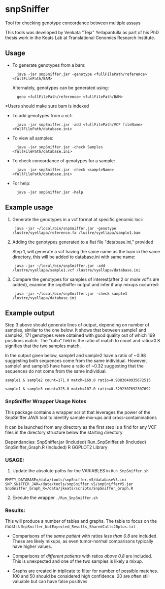 # snpSniffer

Tool for checking genotype concordance between multiple assays

This tools was developed by Venkata "Teja" Yellapantulla as part of his PhD thesis work in the Keats Lab at Translational Genomics Research Institute.


## Usage

- To generate genotypes from a bam:

		java -jar snpSniffer.jar -genotype <fullFilePath/reference> <fullFilePath/BAM>
	
  Alternately, genotypes can be generated using:

		geno <fullFilePath/reference> <fullFilePath/BAM>

 *Users should make sure bam is indexed

- To add genotypes from a vcf:

		java -jar snpSniffer.jar -add <fullFilePath/VCF fileName> <fullFilePath/database.ini>

- To view all samples:

		java -jar snpSniffer.jar -check Samples <fullFilePath/database.ini>

- To check concordance of genotypes for a sample:

		java -jar snpSniffer.jar -check <sampleName> <fullFilePath/database.ini>

- For help:

		java -jar snpSniffer.jar -help


## Example usage

1) Generate the genotypes in a vcf format at specific genomic loci:

    	java -jar ~/local/bin/snpSniffer.jar -genotype /lustre/vyellapa/reference.fa /lustre/vyellapa/sample1.bam

2) Adding the genotypes generated to a flat file "database.ini," provided
    
    Step 1, will generate a vcf having the same name as the bam in the same directory, this will be added to database.ini with same name:
    
    	java -jar ~/local/bin/snpSniffer.jar -add /lustre/vyellapa/sample1.vcf /lustre/vyellapa/database.ini

3) Compare the genotypes for samples of interest(after 2 or more vcf's are added), examine the snpSniffer output and infer if any mixups occurred:

    	java -jar ~/local/bin/snpSniffer.jar -check sample1 /lustre/vyellapa/database.ini


## Example output

Step 3 above should generate lines of output, depending on number of samples, similar to the one below. It shows that between sample1 and sample2, 171 genotypes were obtained with good quality out of which 169 positions match. The "ratio" field is the ratio of match to count and ratio>0.8 signifies that the two samples match.

In the output given below, sample1 and sample2 have a ratio of ~0.98 suggesting both sequences come from the same individual. However, sample1 and sample3 have have a ratio of ~0.32 suggesting that the sequences do not come from the same individual.

```
sample1 & sample2 count=171.0 match=169.0 ratio=0.9883040935672515

sample1 & sample3 count=325.0 match=107.0 ratio=0.3292307692307692
```

### SnpSniffer Wrapper Usage Notes

This package contains a wrapper script that leverages the power of the SnpSniffer JAVA tool to identify sample mix-ups and cross-contaminations

It can be launched from any directory as the first step is a find for any VCF files in the directory structure below the starting directory

Dependancies:
SnpSniffer.jar (Included)
Run_SnpSniffer.sh (Included)
SnpSniffer_Graph.R (Included)
R
GGPLOT2 Library


### USAGE:

1) Update the absolute paths for the VARIABLES in `Run_SnpSniffer.sh`

```
EMPTY_DATABASE=/data/tools/snpSniffer.v5/databaseV5.ini
SNP_SNIFFER_JAR=/data/tools/snpSniffer.v5/snpSnifferV5.jar
SnpSniffer_Graph_R=/data/jkeats/scripts/SnpSniffer_Graph.R
```

2) Execute the wrapper `./Run_SnpSniffer.sh` 


### Results:

This will produce a number of tables and graphs. The table to focus on the most is 
`SnpSniffer_NotExpected_Results_SharedCalls20plus.txt`
   
- Comparisons of the _same patient_ with ratios _less than 0.8_ are included. These are likely 
  mixups, as even tumor-normal comparisons typically have higher values. 
     
- Comparisons of _different patients_ with ratios _above 0.8_ are included. This is unexpected and
  one of the two samples is likely a mixup.
     
- Graphs are created in triplicate to filter for number of possible matches. 100 and 50 should 
  be considered high confidence. 20 are often still valuable but can have false positives

